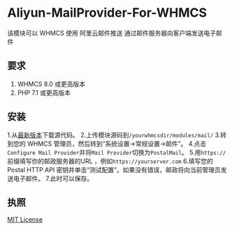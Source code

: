 # Aliyun-MailProvider-For-WHMCS
该模块可以 WHMCS 使用 阿里云邮件推送 通过邮件服务器向客户端发送电子邮件

## 要求
1. WHMCS 8.0 或更高版本
2. PHP 7.1 或更高版本

## 安装
1.从[最新版本](https://github.com/ModulesOcean/Aliyun-MailProvider-For-WHMCS/releases/latest)下载源代码。
2.上传模块源码到`/yourwhmcsdir/modules/mail/`
3.转到您的 WHMCS 管理员，然后转到“系统设置->常规设置->邮件”。
4.点击`Configure Mail Provider`并将`Mail Provider`切换为`PostalMail`。
5.用`https://`前缀填写你的邮政服务器的URL ，例如`https://yourserver.com`
6.填写您的 Postal HTTP API 密钥并单击“测试配置”。如果没有错误，邮政将向当前管理员发送电子邮件。
7.此时可以保存。

## 执照
[MIT License](https://github.com/ModulesOcean/Aliyun-MailProvider-For-WHMCS/blob/main/LICENSE)
